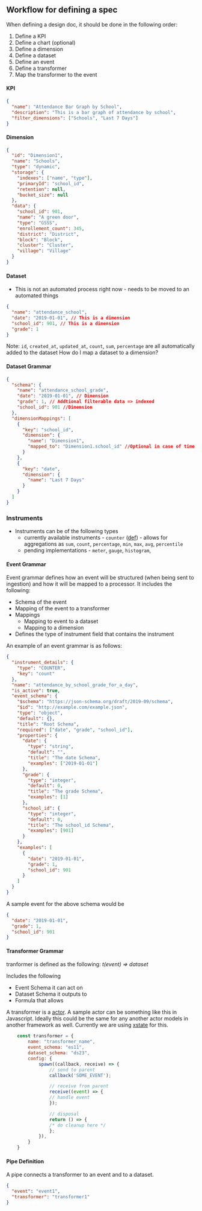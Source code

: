 ## Workflow for defining a spec

When defining a design doc, it should be done in the following order:

1. Define a KPI
2. Define a chart (optional)
3. Define a dimension
4. Define a dataset
5. Define an event
6. Define a transformer
7. Map the transformer to the event

#### KPI

```json
{
  "name": "Attendance Bar Graph by School",
  "description": "This is a bar graph of attendance by school",
  "filter_dimensions": ["Schools", "Last 7 Days"]
}
```

#### Dimension

```json
{
  "id": "Dimension1",
  "name": "Schools",
  "type": "dynamic",
  "storage": {
    "indexes": ["name", "type"],
    "primaryId": "school_id",
    "retention": null,
    "bucket_size": null
  },
  "data": {
    "school_id": 901,
    "name": "A green door",
    "type": "GSSS",
    "enrollement_count": 345,
    "district": "District",
    "block": "Block",
    "cluster": "Cluster",
    "village": "Village"
  }
}
```

#### Dataset

- This is not an automated process right now - needs to be moved to an automated things

```json
{
  "name": "attendance_school",
  "date": "2019-01-01", // This is a dimension
  "school_id": 901, // This is a dimension
  "grade": 1
}
```

Note: `id`, `created_at`, `updated_at`, `count`, `sum`, `percentage` are all automatically added to the dataset
How do I map a dataset to a dimension?

#### Dataset Grammar

```json
{
  "schema": {
    "name": "attendance_school_grade",
    "date": "2019-01-01", // Dimension
    "grade": 1, // Addtional filterable data => indexed
    "school_id": 901 //Dimension
  },
  "dimensionMappings": [
    {
      "key": "school_id",
      "dimension": {
        "name": "Dimension1",
        "mapped_to": "Dimension1.school_id" //Optional in case of time.
      }
    },
    {
      "key": "date",
      "dimension": {
        "name": "Last 7 Days"
      }
    }
  ]
}
```

### Instruments

- Instruments can be of the following types
  - currently available instruments - `counter` ([def](https://opentelemetry.io/docs/reference/specification/metrics/api/#counter)) - allows for aggregations as `sum`, `count`, `percentage`, `min`, `max`, `avg`, `percentile`
  - pending implementations - `meter`, `gauge`, `histogram`,

#### Event Grammar

Event grammar defines how an event will be structured (when being sent to ingestion) and how it will be mapped to a processor. It includes the following:

- Schema of the event
- Mapping of the event to a transformer
- Mappings
  - Mapping to event to a dataset
  - Mapping to a dimension
- Defines the type of instrument field that contains the instrument

An example of an event grammar is as follows:

```json
{
  "instrument_details": {
    "type": "COUNTER",
    "key": "count"
  },
  "name": "attendance_by_school_grade_for_a_day",
  "is_active": true,
  "event_schema": {
    "$schema": "https://json-schema.org/draft/2019-09/schema",
    "$id": "http://example.com/example.json",
    "type": "object",
    "default": {},
    "title": "Root Schema",
    "required": ["date", "grade", "school_id"],
    "properties": {
      "date": {
        "type": "string",
        "default": "",
        "title": "The date Schema",
        "examples": ["2019-01-01"]
      },
      "grade": {
        "type": "integer",
        "default": 0,
        "title": "The grade Schema",
        "examples": [1]
      },
      "school_id": {
        "type": "integer",
        "default": 0,
        "title": "The school_id Schema",
        "examples": [901]
      }
    },
    "examples": [
      {
        "date": "2019-01-01",
        "grade": 1,
        "school_id": 901
      }
    ]
  }
}
```

A sample event for the above schema would be

```json
{
  "date": "2019-01-01",
  "grade": 1,
  "school_id": 901
}
```

#### Transformer Grammar

tranformer is defined as the following: _t(event) => dataset_

Includes the following

- Event Schema it can act on
- Dataset Schema it outputs to
- Formula that allows

A transformer is a [actor](https://en.wikipedia.org/wiki/Actor_model). A sample actor can be something like this in Javascript. Ideally this could be the same for any another actor models in another framework as well. Currently we are using [xstate](https://xstate.js.org/docs/) for this.

```js
    const transformer = {
        name: "transformer_name",
        event_schema: "es11",
        dataset_schema: "ds23",
        config: {
            spawn((callback, receive) => {
                // send to parent
                callback('SOME_EVENT');

                // receive from parent
                receive((event) => {
                // handle event
                });

                // disposal
                return () => {
                /* do cleanup here */
                };
            }),
        }
    }
```

#### Pipe Definition

A pipe connects a transformer to an event and to a dataset.

```json
{
  "event": "event1",
  "transformer": "transformer1"
}
```
